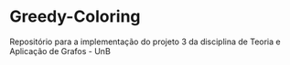 # Greedy-Coloring
Repositório para a implementação do projeto 3 da disciplina de Teoria e Aplicação de Grafos - UnB
